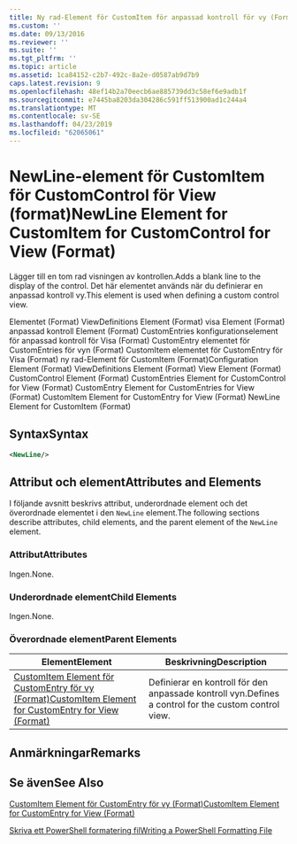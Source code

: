 ```yaml
---
title: Ny rad-Element för CustomItem för anpassad kontroll för vy (Format) | Microsoft Docs
ms.custom: ''
ms.date: 09/13/2016
ms.reviewer: ''
ms.suite: ''
ms.tgt_pltfrm: ''
ms.topic: article
ms.assetid: 1ca84152-c2b7-492c-8a2e-d0587ab9d7b9
caps.latest.revision: 9
ms.openlocfilehash: 48ef14b2a70eecb6ae885739dd3c58ef6e9adb1f
ms.sourcegitcommit: e7445ba8203da304286c591ff513900ad1c244a4
ms.translationtype: MT
ms.contentlocale: sv-SE
ms.lasthandoff: 04/23/2019
ms.locfileid: "62065061"
---
```

# <a name="newline-element-for-customitem-for-customcontrol-for-view-format"></a><span data-ttu-id="f4f03-102">NewLine-element för CustomItem för CustomControl för View (format)</span><span class="sxs-lookup"><span data-stu-id="f4f03-102">NewLine Element for CustomItem for CustomControl for View (Format)</span></span>

<span data-ttu-id="f4f03-103">Lägger till en tom rad visningen av kontrollen.</span><span class="sxs-lookup"><span data-stu-id="f4f03-103">Adds a blank line to the display of the control.</span></span> <span data-ttu-id="f4f03-104">Det här elementet används när du definierar en anpassad kontroll vy.</span><span class="sxs-lookup"><span data-stu-id="f4f03-104">This element is used when defining a custom control view.</span></span>

<span data-ttu-id="f4f03-105">Elementet (Format) ViewDefinitions Element (Format) visa Element (Format) anpassad kontroll Element (Format) CustomEntries konfigurationselement för anpassad kontroll för Visa (Format) CustomEntry elementet för CustomEntries för vyn (Format) CustomItem elementet för CustomEntry för Visa (Format) ny rad-Element för CustomItem (Format)</span><span class="sxs-lookup"><span data-stu-id="f4f03-105">Configuration Element (Format) ViewDefinitions Element (Format) View Element (Format) CustomControl Element (Format) CustomEntries Element for CustomControl for View (Format) CustomEntry Element for CustomEntries for View (Format) CustomItem Element for CustomEntry for View (Format) NewLine Element for CustomItem (Format)</span></span>

## <a name="syntax"></a><span data-ttu-id="f4f03-106">Syntax</span><span class="sxs-lookup"><span data-stu-id="f4f03-106">Syntax</span></span>

```xml
<NewLine/>
```

## <a name="attributes-and-elements"></a><span data-ttu-id="f4f03-107">Attribut och element</span><span class="sxs-lookup"><span data-stu-id="f4f03-107">Attributes and Elements</span></span>

<span data-ttu-id="f4f03-108">I följande avsnitt beskrivs attribut, underordnade element och det överordnade elementet i den `NewLine` element.</span><span class="sxs-lookup"><span data-stu-id="f4f03-108">The following sections describe attributes, child elements, and the parent element of the `NewLine` element.</span></span>

### <a name="attributes"></a><span data-ttu-id="f4f03-109">Attribut</span><span class="sxs-lookup"><span data-stu-id="f4f03-109">Attributes</span></span>

<span data-ttu-id="f4f03-110">Ingen.</span><span class="sxs-lookup"><span data-stu-id="f4f03-110">None.</span></span>

### <a name="child-elements"></a><span data-ttu-id="f4f03-111">Underordnade element</span><span class="sxs-lookup"><span data-stu-id="f4f03-111">Child Elements</span></span>

<span data-ttu-id="f4f03-112">Ingen.</span><span class="sxs-lookup"><span data-stu-id="f4f03-112">None.</span></span>

### <a name="parent-elements"></a><span data-ttu-id="f4f03-113">Överordnade element</span><span class="sxs-lookup"><span data-stu-id="f4f03-113">Parent Elements</span></span>

|<span data-ttu-id="f4f03-114">Element</span><span class="sxs-lookup"><span data-stu-id="f4f03-114">Element</span></span>|<span data-ttu-id="f4f03-115">Beskrivning</span><span class="sxs-lookup"><span data-stu-id="f4f03-115">Description</span></span>|
|-------------|-----------------|
|[<span data-ttu-id="f4f03-116">CustomItem Element för CustomEntry för vy (Format)</span><span class="sxs-lookup"><span data-stu-id="f4f03-116">CustomItem Element for CustomEntry for View (Format)</span></span>](./customitem-element-for-customentry-for-customcontrol-for-view-format.md)|<span data-ttu-id="f4f03-117">Definierar en kontroll för den anpassade kontroll vyn.</span><span class="sxs-lookup"><span data-stu-id="f4f03-117">Defines a control for the custom control view.</span></span>|

## <a name="remarks"></a><span data-ttu-id="f4f03-118">Anmärkningar</span><span class="sxs-lookup"><span data-stu-id="f4f03-118">Remarks</span></span>

## <a name="see-also"></a><span data-ttu-id="f4f03-119">Se även</span><span class="sxs-lookup"><span data-stu-id="f4f03-119">See Also</span></span>

[<span data-ttu-id="f4f03-120">CustomItem Element för CustomEntry för vy (Format)</span><span class="sxs-lookup"><span data-stu-id="f4f03-120">CustomItem Element for CustomEntry for View (Format)</span></span>](./customitem-element-for-customentry-for-customcontrol-for-view-format.md)

[<span data-ttu-id="f4f03-121">Skriva ett PowerShell formatering fil</span><span class="sxs-lookup"><span data-stu-id="f4f03-121">Writing a PowerShell Formatting File</span></span>](./writing-a-powershell-formatting-file.md)
